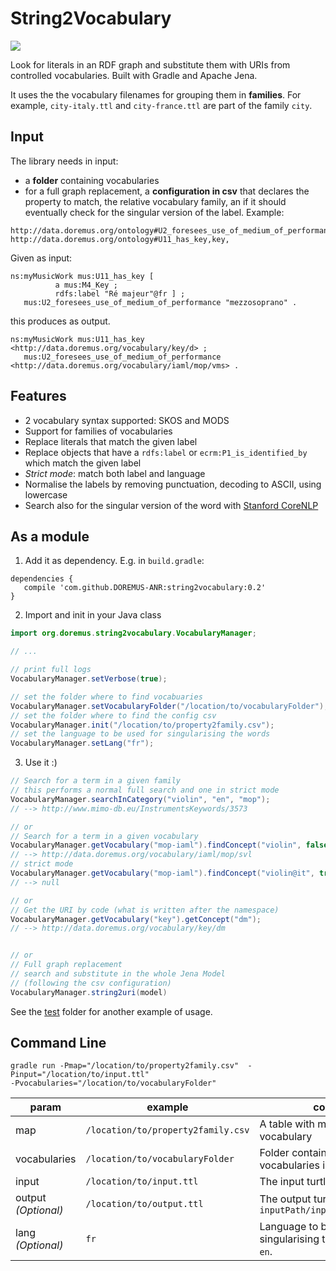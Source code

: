 String2Vocabulary
=================

[![](https://jitpack.io/v/DOREMUS-ANR/string2vocabulary.svg)](https://jitpack.io/#DOREMUS-ANR/string2vocabulary)

Look for literals in an RDF graph and substitute them with URIs from controlled vocabularies.
Built with Gradle and Apache Jena.

It uses the the vocabulary filenames for grouping them in **families**. For example, `city-italy.ttl` and `city-france.ttl` are part of the family `city`.

## Input

The library needs in input:
- a **folder** containing vocabularies
- for a full graph replacement, a **configuration in csv** that declares the property to match, the relative vocabulary family, an if it should eventually check for the singular version of the label. Example:

```csv
http://data.doremus.org/ontology#U2_foresees_use_of_medium_of_performance,mop,singular
http://data.doremus.org/ontology#U11_has_key,key,
```

Given as input:
```turtle
ns:myMusicWork mus:U11_has_key [
          a mus:M4_Key ;
          rdfs:label "Ré majeur"@fr ] ;
   mus:U2_foresees_use_of_medium_of_performance "mezzosoprano" .
```

this produces as output.

```turtle
ns:myMusicWork mus:U11_has_key <http://data.doremus.org/vocabulary/key/d> ;
   mus:U2_foresees_use_of_medium_of_performance  <http://data.doremus.org/vocabulary/iaml/mop/vms> .
```

## Features

- 2 vocabulary syntax supported: SKOS and MODS
- Support for families of vocabularies
- Replace literals that match the given label
- Replace objects that have a `rdfs:label` or `ecrm:P1_is_identified_by` which match the given label
- _Strict mode_: match both label and language
- Normalise the labels by removing punctuation, decoding to ASCII, using lowercase
- Search also for the singular version of the word with [Stanford CoreNLP](https://github.com/stanfordnlp/CoreNLP)

## As a module

1. Add it as dependency. E.g. in `build.gradle`:

  ```
  dependencies {
     compile 'com.github.DOREMUS-ANR:string2vocabulary:0.2'
  }
  ```

2. Import and init in your Java class

  ```java
  import org.doremus.string2vocabulary.VocabularyManager;

  // ...

  // print full logs
  VocabularyManager.setVerbose(true);

  // set the folder where to find vocabuaries
  VocabularyManager.setVocabularyFolder("/location/to/vocabularyFolder");
  // set the folder where to find the config csv
  VocabularyManager.init("/location/to/property2family.csv");
  // set the language to be used for singularising the words
  VocabularyManager.setLang("fr");
  ```
3. Use it :)

```java
// Search for a term in a given family
// this performs a normal full search and one in strict mode
VocabularyManager.searchInCategory("violin", "en", "mop");
// --> http://www.mimo-db.eu/InstrumentsKeywords/3573

// or
// Search for a term in a given vocabulary
VocabularyManager.getVocabulary("mop-iaml").findConcept("violin", false);
// --> http://data.doremus.org/vocabulary/iaml/mop/svl
// strict mode
VocabularyManager.getVocabulary("mop-iaml").findConcept("violin@it", true);
// --> null

// or
// Get the URI by code (what is written after the namespace)
VocabularyManager.getVocabulary("key").getConcept("dm");
// --> http://data.doremus.org/vocabulary/key/dm


// or
// Full graph replacement
// search and substitute in the whole Jena Model
// (following the csv configuration)
VocabularyManager.string2uri(model)

```

See the [test](src/test) folder for another example of usage.

## Command Line

    gradle run -Pmap="/location/to/property2family.csv"  -Pinput="/location/to/input.ttl"
    -Pvocabularies="/location/to/vocabularyFolder"


| param | example | comment |
| ----- | ------- | ------- |
| map   | `/location/to/property2family.csv` | A table with mapping property-vocabulary |
| vocabularies   | `/location/to/vocabularyFolder` | Folder containing the vocabularies in turtle format |
| input   | `/location/to/input.ttl` | The input turtle file |
| output _(Optional)_   | `/location/to/output.ttl` | The output turtle file. Default: `inputPath/inputName_output.ttl` |
| lang  _(Optional)_  | `fr` | Language to be used for singularising the words. Default: `en`. |

